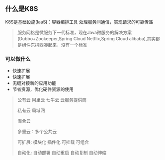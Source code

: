## 什么是K8S

K8S是基础设施(IaaS)：容器编排工具 处理服务间通信，实现请求的可靠传递

>  服务网格是微服务下一代标准，现在Java微服务的解决方案(Dubbo+Zookeeper,Spring Cloud Netflix,Spring Cloud alibaba),其实都是组件东拼西凑起来，没有一个标准

### 可以做什么

+ 快速扩展
+ 快速扩展
+ 无缝对接新的应用功能
+ 节省资源，优化硬件资源的使用

> 公有云 阿里云 七牛云 云服务提供商
>
> 私有云 局域网
>
> 混合云 
>
> 多重云：多个公共云
>
> 可扩展: 模块化 插件化 可挂载 可组合
>
> 自动化: 自动部署 自动重启 自动复制 自动伸缩